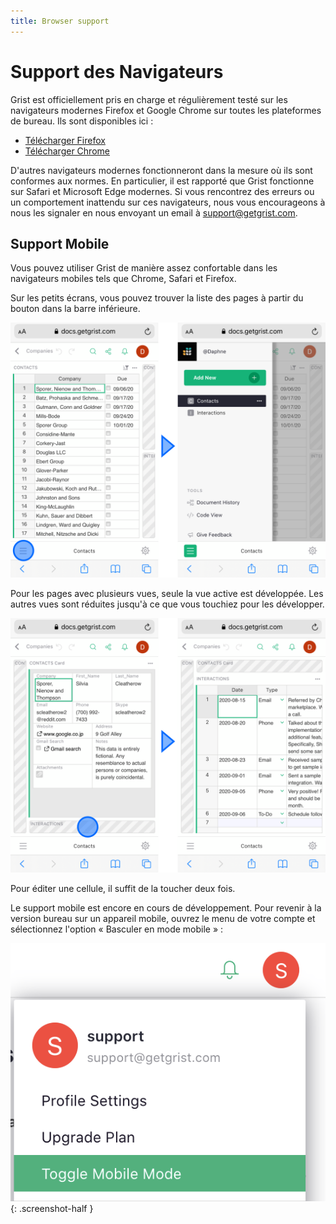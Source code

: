 ```yaml
---
title: Browser support
---
```


# Support des Navigateurs

Grist est officiellement pris en charge et régulièrement testé sur les navigateurs modernes Firefox et Google Chrome sur toutes les plateformes de bureau. Ils sont disponibles ici :

- <a href="https://www.mozilla.org/en-US/firefox/new/">Télécharger Firefox</a>
- <a href="https://www.google.com/chrome/">Télécharger Chrome</a>

D'autres navigateurs modernes fonctionneront dans la mesure où ils sont conformes aux normes. En particulier, il est rapporté que Grist fonctionne sur Safari et Microsoft Edge modernes. Si vous rencontrez des erreurs ou un comportement inattendu sur ces navigateurs, nous vous encourageons à nous les signaler en nous envoyant un email à <support@getgrist.com>.

## Support Mobile

Vous pouvez utiliser Grist de manière assez confortable dans les navigateurs mobiles tels que Chrome, Safari et Firefox.

Sur les petits écrans, vous pouvez trouver la liste des pages à partir du bouton dans la barre inférieure.

*![Grist sur mobile](images/newsletters/2021-02/mobile-pages.png)*

Pour les pages avec plusieurs vues, seule la vue active est développée. Les autres vues sont réduites jusqu'à ce que vous touchiez pour les développer.

*![Développer les vues](images/newsletters/2021-02/mobile-widgets.png)*

Pour éditer une cellule, il suffit de la toucher deux fois.

Le support mobile est encore en cours de développement. Pour revenir à la version bureau sur un appareil mobile, ouvrez le menu de votre compte et sélectionnez l'option « Basculer en mode mobile » :

*![Basculer en mode mobile](images/toggle-mobile-mode.png)*
{: .screenshot-half }
